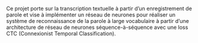 
Ce projet porte sur la transcription textuelle à partir d’un enregistrement de parole et vise à implémenter un réseau de neurones pour réaliser un système de reconnaissance de la parole à large vocabulaire à partir d’une architecture de réseau de neurones séquence-à-séquence avec une loss CTC (Connexionist Temporal Classification).


